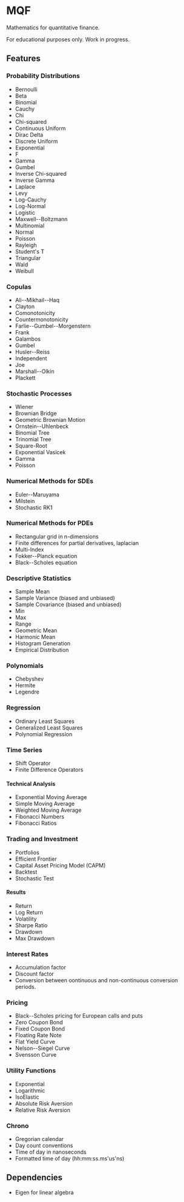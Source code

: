 # MQF

Mathematics for quantitative finance.

For educational purposes only. Work in progress.

## Features

### Probability Distributions

* Bernoulli
* Beta
* Binomial
* Cauchy
* Chi
* Chi-squared
* Continuous Uniform
* Dirac Delta
* Discrete Uniform
* Exponential
* F
* Gamma
* Gumbel
* Inverse Chi-squared
* Inverse Gamma
* Laplace
* Levy
* Log-Cauchy
* Log-Normal
* Logistic
* Maxwell--Boltzmann
* Multinomial
* Normal
* Poisson
* Rayleigh
* Student's T
* Triangular
* Wald
* Weibull

### Copulas

* Ali--Mikhail--Haq
* Clayton
* Comonotonicity
* Countermonotonicity
* Farlie--Gumbel--Morgenstern
* Frank
* Galambos
* Gumbel
* Husler--Reiss
* Independent
* Joe
* Marshall--Olkin
* Plackett

### Stochastic Processes

* Wiener
* Brownian Bridge
* Geometric Brownian Motion
* Ornstein--Uhlenbeck
* Binomial Tree
* Trinomial Tree
* Square-Root
* Exponential Vasicek
* Gamma
* Poisson

### Numerical Methods for SDEs

* Euler--Maruyama
* Milstein
* Stochastic RK1

### Numerical Methods for PDEs

* Rectangular grid in n-dimensions
* Finite differences for partial derivatives, laplacian
* Multi-Index
* Fokker--Planck equation
* Black--Scholes equation

### Descriptive Statistics

* Sample Mean
* Sample Variance (biased and unbiased)
* Sample Covariance (biased and unbiased)
* Min
* Max
* Range
* Geometric Mean
* Harmonic Mean
* Histogram Generation
* Empirical Distribution

### Polynomials

* Chebyshev
* Hermite
* Legendre

### Regression

* Ordinary Least Squares
* Generalized Least Squares
* Polynomial Regression

### Time Series

* Shift Operator
* Finite Difference Operators

#### Technical Analysis

* Exponential Moving Average
* Simple Moving Average
* Weighted Moving Average
* Fibonacci Numbers
* Fibonacci Ratios

### Trading and Investment

* Portfolios
* Efficient Frontier
* Capital Asset Pricing Model (CAPM)
* Backtest
* Stochastic Test

#### Results

* Return
* Log Return
* Volatility
* Sharpe Ratio
* Drawdown
* Max Drawdown

### Interest Rates

* Accumulation factor
* Discount factor
* Conversion between oontinuous and non-continuous conversion periods.

### Pricing

* Black--Scholes pricing for European calls and puts
* Zero Coupon Bond
* Fixed Coupon Bond
* Floating Rate Note
* Flat Yield Curve
* Nelson--Siegel Curve
* Svensson Curve

### Utility Functions

* Exponential
* Logarithmic
* IsoElastic
* Absolute Risk Aversion
* Relative Risk Aversion

### Chrono

* Gregorian calendar
* Day count conventions
* Time of day in nanoseconds
* Formatted time of day (hh:mm:ss.ms'us'ns)

## Dependencies

* Eigen for linear algebra




